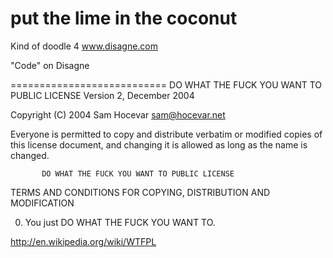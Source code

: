 put the lime in the coconut
===========================

Kind of doodle 4 www.disagne.com

"Code" on Disagne







===========================
DO WHAT THE FUCK YOU WANT TO PUBLIC LICENSE
                   Version 2, December 2004

Copyright (C) 2004 Sam Hocevar <sam@hocevar.net>

Everyone is permitted to copy and distribute verbatim or modified
copies of this license document, and changing it is allowed as long
as the name is changed.

           DO WHAT THE FUCK YOU WANT TO PUBLIC LICENSE
  TERMS AND CONDITIONS FOR COPYING, DISTRIBUTION AND MODIFICATION

 0. You just DO WHAT THE FUCK YOU WANT TO.


http://en.wikipedia.org/wiki/WTFPL